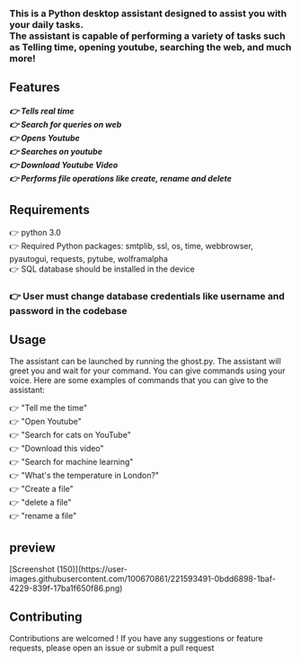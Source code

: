 <h3>This is a Python desktop assistant designed to assist you with your daily tasks.<br/>
The assistant is capable of performing a variety of tasks such as Telling time, opening youtube, searching the web, and much more!</h3>

<h2>Features</h2>
<h5>
👉 Tells real time<br/>
👉 Search for queries on web<br/>
👉 Opens Youtube<br/>
👉 Searches on youtube<br/>
👉 Download Youtube Video<br/>
👉 Performs file operations like create, rename and delete<br/>
</h5>
  
<h2>Requirements</h2>
👉 python 3.0<br/>
👉 Required Python packages: smtplib, ssl, os, time, webbrowser, pyautogui, requests, pytube, wolframalpha <br/>
👉 SQL database should be installed in the device<br/>
<h3><b>👉 User must change database credentials like username and password in the codebase</b></h3>

<h2>Usage</h2>
The assistant can be launched by running the ghost.py. The assistant will greet you and wait for your command. You can give commands using your voice.
Here are some examples of commands that you can give to the assistant:

👉 "Tell me the time" <br/>
👉 "Open Youtube"<br/>
👉 "Search for cats on YouTube"<br/>
👉 "Download this video"<br/>
👉 "Search for machine learning"<br/>
👉 "What's the temperature in London?"<br/>
👉 "Create a file"<br/>
👉 "delete a file"<br/>
👉 "rename a file"<br/>

<h2>preview</h2>
[Screenshot (150)](https://user-images.githubusercontent.com/100670861/221593491-0bdd6898-1baf-4229-839f-17ba1f650f86.png)


<h2>Contributing</h2>
Contributions are welcomed ! If you have any suggestions or feature requests, please open an issue or submit a pull request
